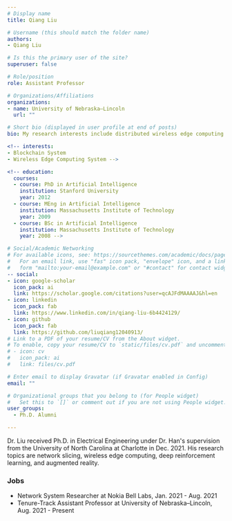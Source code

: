 ```yaml
---
# Display name
title: Qiang Liu

# Username (this should match the folder name)
authors:
- Qiang Liu

# Is this the primary user of the site?
superuser: false

# Role/position
role: Assistant Professor

# Organizations/Affiliations
organizations:
- name: University of Nebraska–Lincoln
  url: ""

# Short bio (displayed in user profile at end of posts)
bio: My research interests include distributed wireless edge computing and blockchain systems.

<!-- interests:
- Blockchain System 
- Wireless Edge Computing System -->

<!-- education:
  courses:
  - course: PhD in Artificial Intelligence
    institution: Stanford University
    year: 2012
  - course: MEng in Artificial Intelligence
    institution: Massachusetts Institute of Technology
    year: 2009
  - course: BSc in Artificial Intelligence
    institution: Massachusetts Institute of Technology
    year: 2008 -->

# Social/Academic Networking
# For available icons, see: https://sourcethemes.com/academic/docs/page-builder/#icons
#   For an email link, use "fas" icon pack, "envelope" icon, and a link in the
#   form "mailto:your-email@example.com" or "#contact" for contact widget.
-- social:
- icon: google-scholar
  icon_pack: ai
  link: https://scholar.google.com/citations?user=qcAJFdMAAAAJ&hl=en
- icon: linkedin
  icon_pack: fab
  link: https://www.linkedin.com/in/qiang-liu-6b4424129/
- icon: github
  icon_pack: fab
  link: https://github.com/liuqiang12040913/
# Link to a PDF of your resume/CV from the About widget.
# To enable, copy your resume/CV to `static/files/cv.pdf` and uncomment the lines below.
# - icon: cv
#   icon_pack: ai
#   link: files/cv.pdf

# Enter email to display Gravatar (if Gravatar enabled in Config)
email: ""

# Organizational groups that you belong to (for People widget)
#   Set this to `[]` or comment out if you are not using People widget.
user_groups:
  - Ph.D. Alumni

---
```

Dr. Liu received Ph.D. in Electrical Engineering under Dr. Han's supervision from the University of North Carolina at Charlotte in Dec. 2021. His research topics are network slicing, wireless edge computing, deep reinforcement learning, and augmented reality. 

### Jobs

* Network System Researcher at Nokia Bell Labs, Jan. 2021 - Aug. 2021
* Tenure-Track Assistant Professor at University of Nebraska–Lincoln, Aug. 2021 - Present

